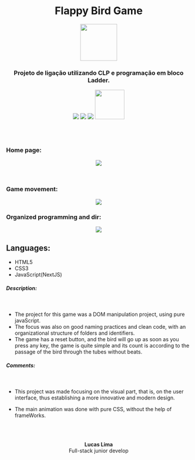 <h1 align="center">Flappy Bird Game</h1>

<p align="center">
    <img src="https://user-images.githubusercontent.com/99892157/166393950-a249134d-a59c-4fd7-b9fa-d14d8a0455b9.svg" width="100px"/>
</p>
<h3 align="center">Projeto de ligação utilizando CLP e programação em bloco Ladder.</h3>
<p align="center">
  <img src="https://img.shields.io/badge/Status-Development-green"/>
  <img src="https://img.shields.io/github/issues/LucasLima004/MyPortf-lio"/>
  <img src="https://img.shields.io/github/license/LucasLima004/MyPortf-lio"/>
  <a target="_blank" href="https://api.whatsapp.com/send?phone=5581992160054&text=Ol%C3%A1%2C%20estou%20interessado(a)%20nos%20seus%20servi%C3%A7os.">
     <img src="https://img.shields.io/badge/WhatsApp-25D366?style=for-the-badge&logo=whatsapp&logoColor=white" width="80px"/>
  </a>
</p>
<br>
<br>
<h3>Home page:</h3>
  <p align="center">
    <img src="https://user-images.githubusercontent.com/99892157/167939240-acf8a1e3-c632-4448-8948-9d4caccaa19f.png"/>
  </p>
<br>
<h3>Game movement:</h3>
  <p align="center">
    <img src="https://user-images.githubusercontent.com/99892157/167939446-d30221b4-3890-4528-bdb8-1ac86e60eae8.png"/>
  </p>
<h3>Organized programming and dir:</h3>
  <p align="center">
    <img src="https://user-images.githubusercontent.com/99892157/167940065-7bce0fdc-fc41-4d76-9b42-72bbf08d7ed1.png"/>
  </p>

<h2>Languages:</h2>
<ul>
  <li>HTML5</li>
  <li>CSS3</li>
  <li>JavaScript(NextJS)</li>
</ul>

<h5>Description:</h5><br>
<ul>
  <li>
   The project for this game was a DOM manipulation project, using pure javaScript.
  </li>
  <li>
    The focus was also on good naming practices and clean code, with an organizational structure of folders and identifiers.
  </li>
  <li>
     The game has a reset button, and the bird will go up as soon as you press any key, the game is quite simple and its count is according to the passage of the bird through the tubes without beats.
  </li>
</ul>

<h5>Comments:</h5><br>
<ul>
  <li>This project was made focusing on the visual part, that is, on the user interface, thus establishing a more innovative and modern design.</li>
</ul>
<ul>
  <li>The main animation was done with pure CSS, without the help of frameWorks.</li>
</ul>
<br>
<br>

<p align="center">
  <b>Lucas Lima</b>
            <br>
Full-stack junior develop

</p>

